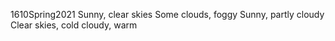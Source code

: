 1610Spring2021
Sunny, clear skies
Some clouds, foggy
Sunny, partly cloudy
Clear skies, cold
cloudy, warm